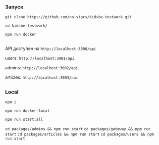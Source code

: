 ### Запуск


```git clone https://github.com/no-stars/kidsbe-testwork.git```

```cd kidsbe-testwork/```

```npm run docker```


##
API доступен на `http://localhost:3000/api`

users: `http://localhost:3001/api`

admins: `http://localhost:3002/api`

articles: `http://localhost:3003/api`


##

### Local


```npm i```

```npm run docker-local```

```npm run start:all```




```cd packages/admins && npm run start```
```cd packages/gateway && npm run start```
```cd packages/articles && npm run start```
```cd packages/users && npm run start```
